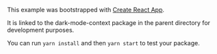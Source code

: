This example was bootstrapped with [Create React App](https://github.com/facebook/create-react-app).

It is linked to the dark-mode-context package in the parent directory for development purposes.

You can run `yarn install` and then `yarn start` to test your package.
